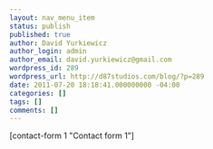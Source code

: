 ```yaml
---
layout: nav_menu_item
status: publish
published: true
author: David Yurkiewicz
author_login: admin
author_email: david.yurkiewicz@gmail.com
wordpress_id: 289
wordpress_url: http://d87studios.com/blog/?p=289
date: 2011-07-20 18:18:41.000000000 -04:00
categories: []
tags: []
comments: []
---
```

[contact-form 1 "Contact form 1"]
